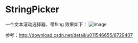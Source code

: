# StringPicker
一个文本滚动选择器，带fling
效果如下：
![image](https://github.com/fszeng2011/StringPicker/blob/master/20160620_222420.gif)

参考：http://download.csdn.net/detail/u011546655/8729407
